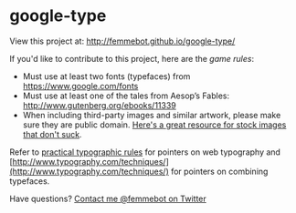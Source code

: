google-type
===========

View this project at:
http://femmebot.github.io/google-type/

If you'd like to contribute to this project, here are the *game rules*:
* Must use at least two fonts (typefaces) from https://www.google.com/fonts
* Must use at least one of the tales from Aesop’s Fables: http://www.gutenberg.org/ebooks/11339
* When including third-party images and similar artwork, please make sure they are public domain. [Here's a great resource for stock images that don't suck](https://medium.com/@dustin/stock-photos-that-dont-suck-62ae4bcbe01b).

Refer to [practical typographic rules](http://practicaltypography.com) for pointers on web typography and [http://www.typography.com/techniques/](http://www.typography.com/techniques/) for pointers on combining typefaces.

Have questions? [Contact me @femmebot on Twitter](https://twitter.com/femmebot)